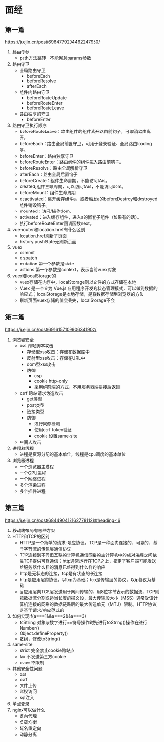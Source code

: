 # 面经
## 第一篇
https://juejin.cn/post/6964779204462247950/
1. 路由传参
    - path方法跳转，不能懈怠params参数
2. 路由守卫
    - 全局路由守卫
        + beforeEach
        + beforeResolve
        + afterEach
    - 组件内路由守卫
        + beforeRouteUpdate
        + beforeRouteEnter
        + beforeRouteLeave
    - 路由独享的守卫
        + beforeEnter
3. 路由守卫执行顺序
    - beforeRouteLeave：路由组件的组件离开路由前钩子，可取消路由离开。
    - beforeEach：路由全局前置守卫，可用于登录验证、全局路由loading等。
    - beforeEnter：路由独享守卫
    - beforeRouteEnter：路由组件的组件进入路由前钩子。
    - beforeResolve：路由全局解析守卫
    - afterEach：路由全局后置钩子
    - beforeCreate：组件生命周期，不能访问tAis。
    - created;组件生命周期，可以访问tAis，不能访问dom。
    - beforeMount：组件生命周期
    - deactivated：离开缓存组件a，或者触发a的beforeDestroy和destroyed组件销毁钩子。
    - mounted：访问/操作dom。
    - activated：进入缓存组件，进入a的嵌套子组件（如果有的话）。
    - 执行beforeRouteEnter回调函数next。
4. vue-router和location.href有什么区别
    - location.href刷新了页面
    - history.pushState无刷新页面
5. vuex
    - commit
    - dispatch
    - mutation 第一个参数是state
    - actions 第一个参数是context，表示当前vuex对象
6. vuex和localStorage的
    - vuex存储在内存中，localStorage则以文件的方式存储在本地
    - Vuex 是一个专为 Vue.js 应用程序开发的状态管理模式，可以做到数据的响应式；localStorage是本地存储，是将数据存储到浏览器的方法
    - 刷新页面vuex存储的值会丢失，localStorage不会
## 第二篇
https://juejin.cn/post/6916157109906341902/
1. 浏览器安全
    - xss 跨站脚本攻击
        + 存储型xss攻击：存储在数据库中
        + 反射型xss攻击：存储在URL中
        + dom型xss攻击
        + 防御
            * csp
            * cookie http-only
            * 采用纯前端的方式，不用服务器端拼接后返回
    - csrf 跨站请求伪造攻击
        + get类型
        + post类型
        + 链接类型
        + 防御
            * 进行同源检测
            * 使用csrf token验证
            * cookie 设置same-site
    - 中间人攻击
2. 进程和线程
    - 进程是资源分配的基本单位，线程是cpu调度的基本单位
3. 浏览器进程
    - 一个浏览器主进程
    - 一个GPU进程
    - 一个网络进程
    - 多个渲染进程
    - 多个插件进程
## 第三篇
https://juejin.cn/post/6844904181627781128#heading-16
1. 移动端布局有哪些方案
2. HTTP和TCP的区别
    - HTTP是一个简单的请求-响应协议，TCP是一种面向连接的、可靠的、基于字节流的传输层通信协议
    - TCP连接到不同但互联的计算机通信网络的主计算机中的成对进程之间依靠TCP提供可靠通信；http通常运行在TCP之上，指定了客户端可能发送给服务器什么样的消息已经得到什么样的响应
    - http是无状态的连接，tcp是有状态的长连接
    - http是应用层的协议，以tcp为基础；tcp是传输层的协议，以ip协议为基础
    - 当应用层向TCP层发送用于网间传输的、用8位字节表示的数据流，TCP则把数据流分割成适当长度的报文段，最大传输段大小（MSS）通常受该计算机连接的网络的数据链路层的最大传送单元（MTU）限制。HTTP协议是基于请求/响应范式的
3. 如何实现if(a===1&&a===2&&a===3)
    - toString 对象与数字进行==符号操作时先进行toString()操作在进行Number()
    - Object.defineProperty()
    - 数组，修改toString()
4. same-site
    - strict 完全禁止cookie跨站点
    - lax   不发送第三方cookie
    - none 不限制
5. 其他安全性问题
    - xss
    - csrf
    - 文件上传
    - 越权访问
    - sql注入
6. 单点登录
7. nginx可以做什么
    - 反向代理
    - 负载均衡
    - 域名重定向
    - 动静分离
